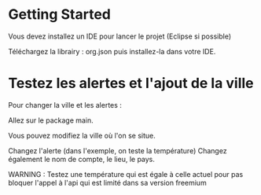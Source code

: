 # Getting Started

Vous devez installez un IDE pour lancer le projet (Eclipse si possible)

Téléchargez la librairy : org.json puis installez-la dans votre IDE.

# Testez les alertes et l'ajout de la ville

Pour changer la ville et les alertes :

Allez sur le package main.

Vous pouvez modifiez la ville où l'on se situe.

Changez l'alerte (dans l'exemple, on teste la température)
Changez également le nom de compte, le lieu, le pays.

WARNING : Testez une température qui est égale à celle actuel pour pas bloquer l'appel à l'api qui est limité dans sa version freemium